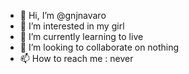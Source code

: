 - 👋 Hi, I’m @gnjnavaro
- 👀 I’m interested in my girl
- 🌱 I’m currently learning to live
- 💞️ I’m looking to collaborate on nothing
- 📫 How to reach me : never

<!---
gnjnavaro/gnjnavaro is a ✨ special ✨ repository because its `README.md` (this file) appears on your GitHub profile.
You can click the Preview link to take a look at your changes.
--->
